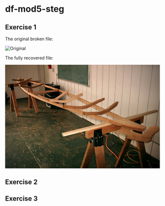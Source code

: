 # df-mod5-steg

## Exercise 1

The original broken file:

![Original](Recover1.jpg)

The fully recovered file:

![Fixed](Fixed1.jpg)

## Exercise 2



## Exercise 3



